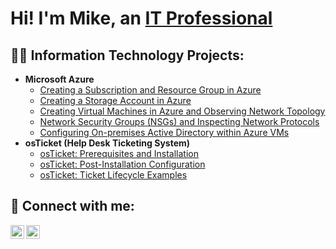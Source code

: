 <h1>Hi! I'm Mike, an <a href="https://linkedin.com/in/mike-guardiola">IT Professional</a></h1>

<h2> 👨‍💻 Information Technology Projects:</h2>

- <b>Microsoft Azure</b>
  - [Creating a Subscription and Resource Group in Azure](https://github.com/mikeguardiola/create-azure-sub-and-resource)
  - [Creating a Storage Account in Azure](https://github.com/mikeguardiola/create-azure-storage-account)
  - [Creating Virtual Machines in Azure and Observing Network Topology](https://github.com/mikeguardiola/azure-vm-and-network)
  - [Network Security Groups (NSGs) and Inspecting Network Protocols](https://github.com/mikeguardiola/azure-network-protocols)
  - [Configuring On-premises Active Directory within Azure VMs](https://github.com/joshmadakorcc/configure-ad)
- <b>osTicket (Help Desk Ticketing System)</b>
  - [osTicket: Prerequisites and Installation](https://github.com/mikeguardiola/osticket-prereqs)
  - [osTicket: Post-Installation Configuration](https://github.com/joshmadakorcc/post-install-config)
  - [osTicket: Ticket Lifecycle Examples](https://github.com/joshmadakorcc/ticket-lifecycle)

<h2> 🤳 Connect with me:</h2>

[<img align="left" alt="Josh | LinkedIn" width="22px" src="https://cdn.jsdelivr.net/npm/simple-icons@v3/icons/linkedin.svg" />][linkedin]
[<img align="left" alt="JoshMadakor | YouTube" width="22px" src="https://cdn.jsdelivr.net/npm/simple-icons@v3/icons/youtube.svg" />][youtube]

[linkedin]: https://linkedin.com/in/mike-guardiola
[youtube]: https://www.youtube.com/channel/UCYCw6zgR_Lnv4jqFwS2l0eQ

